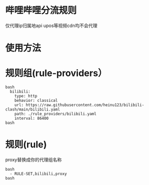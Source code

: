 # 哔哩哔哩分流规则

仅代理ip归属地api
upos等视频cdn均不会代理

# 使用方法

# 规则组(rule-providers）
```
bash
  bilibili:
    type: http
    behavior: classical
    url: https://raw.githubusercontent.com/heinu123/bilibili-clash/main/bilibili.yaml
    path: ./rule_providers/bilibili.yaml
    interval: 86400
bash
```

# 规则(rule)

proxy替换成你的代理组名称
```
bash
  - RULE-SET,bilibili,proxy
bash
```
